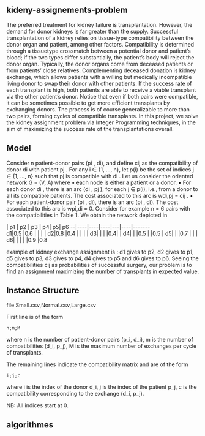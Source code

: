 ## kideny-assignements-problem
The preferred treatment for kidney failure is transplantation. However, the demand for donor kidneys
is far greater than the supply. Successful transplantation of a kidney relies on tissue-type compatibility
between the donor organ and patient, among other factors. Compatibility is determined through a tissuetype crossmatch between a potential donor and patient’s blood; if the two types differ substantially, the
patient’s body will reject the donor organ.
Typically, the donor organs come from deceased patients or from patients’ close relatives. Complementing
deceased donation is kidney exchange, which allows patients with a willing but medically incompatible living
donor to swap their donor with other patients. If the success rate of each transplant is high, both patients
are able to receive a viable transplant via the other patient’s donor. Notice that even if both pairs were
compatible, it can be sometimes possible to get more efficient transplants by exchanging donors. The process
is of course generalizable to more than two pairs, forming cycles of compatible transplants.
In this project, we solve the kidney assignment problem via Integer Programming techniques, in the aim
of maximizing the success rate of the transplantations overall.

## Model
Consider n patient-donor pairs (pi
, di), and define cij as the compatibility of donor di with patient pj . For
any i ∈ {1, ..., n}, let p(i) be the set of indices j ∈ {1, ..., n} such that pj is compatible with di
. Let us
consider the oriented network G = (V, A) where
• each node is either a patient or a donor.
• For each donor di
, there is an arc (di
, pj ), for each j ∈ p(i), i.e., from a donor to all its compatible
patients. The cost associated to this arc is wdi,pj = cij .
• For each patient-donor pair (pi
, di), there is an arc (pi
, di). The cost associated to this arc is wpi,di = 0.
Consider for example n = 6 pairs with the compatibilities in Table 1. We obtain the network depicted in
  
  | p1 | p2 | p3 | p4|  p5|  p6
--|----|----|----|---|----|-------  
d1|0.5 |0.6 |    |   |    |
d2|0.8 |0.4 |    |   |    |
d3|    |    |    |0.4|    |
d4|    |    |0.5 |   |0.5 |
d5|    |    |0.7 |   |    |
d6|    |    |    |   |0.9 |0.8



example of kidney exchange assignment is : d1 gives to p2, d2 gives to p1, d5
gives to p3, d3 gives to p4, d4 gives to p5 and d6 gives to p6.
Seeing the compatibilities cij as probabilities of successful surgery, our problem is to find an assignment
maximizing the number of transplants in expected value.

## Instance Structure

file 
    Small.csv,Normal.csv,Large.csv
    
First line is of the form

    n;m;M

where
    n is the number of patient-donor pairs (p_i, d_i),
    m is the  number of compatibilities (d_i, p_j),
    M is the maximum number of exchanges per cycle of transplants.

The remaining lines indicate the compatibility matrix and are of the form

    i;j;c

where
    i is the index of the donor d_i,
    j is the index of the patient p_j,
    c is the compatibility corresponding to the exchange (d_i, p_j).

NB: All indices start at 0.


## algorithmes 

